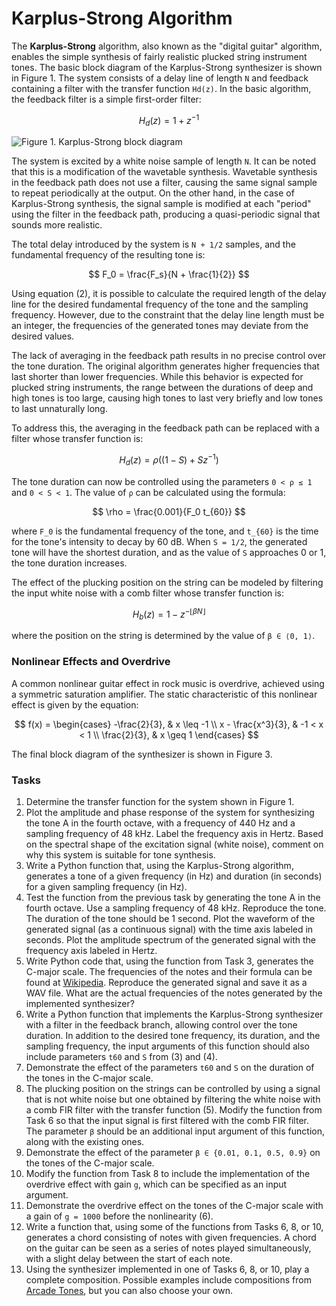 # Karplus-Strong Algorithm

The **Karplus-Strong** algorithm, also known as the "digital guitar" algorithm, enables the simple synthesis of fairly realistic plucked string instrument tones. The basic block diagram of the Karplus-Strong synthesizer is shown in Figure 1. The system consists of a delay line of length `N` and feedback containing a filter with the transfer function `Hd(z)`. In the basic algorithm, the feedback filter is a simple first-order filter:

$$
H_d(z) = 1 + z^{-1}
$$

![Figure 1. Karplus-Strong block diagram](https://github.com/user-attachments/assets/bc14831e-fb40-4095-881e-a2451da99bad)

The system is excited by a white noise sample of length `N`. It can be noted that this is a modification of the wavetable synthesis. Wavetable synthesis in the feedback path does not use a filter, causing the same signal sample to repeat periodically at the output. On the other hand, in the case of Karplus-Strong synthesis, the signal sample is modified at each "period" using the filter in the feedback path, producing a quasi-periodic signal that sounds more realistic.

The total delay introduced by the system is `N + 1/2` samples, and the fundamental frequency of the resulting tone is:

$$
F_0 = \frac{F_s}{N + \frac{1}{2}}
$$

Using equation (2), it is possible to calculate the required length of the delay line for the desired fundamental frequency of the tone and the sampling frequency. However, due to the constraint that the delay line length must be an integer, the frequencies of the generated tones may deviate from the desired values.

The lack of averaging in the feedback path results in no precise control over the tone duration. The original algorithm generates higher frequencies that last shorter than lower frequencies. While this behavior is expected for plucked string instruments, the range between the durations of deep and high tones is too large, causing high tones to last very briefly and low tones to last unnaturally long.

To address this, the averaging in the feedback path can be replaced with a filter whose transfer function is:

$$
H_d(z) = \rho \left( (1 - S) + S z^{-1} \right)
$$

The tone duration can now be controlled using the parameters `0 < ρ ≤ 1` and `0 < S < 1`. The value of `ρ` can be calculated using the formula:

$$
\rho = \frac{0.001}{F_0 t_{60}}
$$

where `F_0` is the fundamental frequency of the tone, and `t_{60}` is the time for the tone's intensity to decay by 60 dB. When `S = 1/2`, the generated tone will have the shortest duration, and as the value of `S` approaches 0 or 1, the tone duration increases.

The effect of the plucking position on the string can be modeled by filtering the input white noise with a comb filter whose transfer function is:

$$
H_b(z) = 1 - z^{-\lfloor \beta N \rfloor}
$$

where the position on the string is determined by the value of `β ∈ ⟨0, 1⟩`.

### Nonlinear Effects and Overdrive

A common nonlinear guitar effect in rock music is overdrive, achieved using a symmetric saturation amplifier. The static characteristic of this nonlinear effect is given by the equation:

$$
f(x) = 
\begin{cases}
-\frac{2}{3}, & x \leq -1 \\
x - \frac{x^3}{3}, & -1 < x < 1 \\
\frac{2}{3}, & x \geq 1
\end{cases}
$$

The final block diagram of the synthesizer is shown in Figure 3.

### Tasks

1. Determine the transfer function for the system shown in Figure 1.
2. Plot the amplitude and phase response of the system for synthesizing the tone A in the fourth octave, with a frequency of 440 Hz and a sampling frequency of 48 kHz. Label the frequency axis in Hertz. Based on the spectral shape of the excitation signal (white noise), comment on why this system is suitable for tone synthesis.
3. Write a Python function that, using the Karplus-Strong algorithm, generates a tone of a given frequency (in Hz) and duration (in seconds) for a given sampling frequency (in Hz).
4. Test the function from the previous task by generating the tone A in the fourth octave. Use a sampling frequency of 48 kHz. Reproduce the tone. The duration of the tone should be 1 second. Plot the waveform of the generated signal (as a continuous signal) with the time axis labeled in seconds. Plot the amplitude spectrum of the generated signal with the frequency axis labeled in Hertz.
5. Write Python code that, using the function from Task 3, generates the C-major scale. The frequencies of the notes and their formula can be found at [Wikipedia](https://en.wikipedia.org/wiki/Piano_key_frequencies). Reproduce the generated signal and save it as a WAV file. What are the actual frequencies of the notes generated by the implemented synthesizer?
6. Write a Python function that implements the Karplus-Strong synthesizer with a filter in the feedback branch, allowing control over the tone duration. In addition to the desired tone frequency, its duration, and the sampling frequency, the input arguments of this function should also include parameters `t60` and `S` from (3) and (4).
7. Demonstrate the effect of the parameters `t60` and `S` on the duration of the tones in the C-major scale.
8. The plucking position on the strings can be controlled by using a signal that is not white noise but one obtained by filtering the white noise with a comb FIR filter with the transfer function (5). Modify the function from Task 6 so that the input signal is first filtered with the comb FIR filter. The parameter `β` should be an additional input argument of this function, along with the existing ones.
9. Demonstrate the effect of the parameter `β ∈ {0.01, 0.1, 0.5, 0.9}` on the tones of the C-major scale.
10. Modify the function from Task 8 to include the implementation of the overdrive effect with gain `g`, which can be specified as an input argument.
11. Demonstrate the overdrive effect on the tones of the C-major scale with a gain of `g = 1000` before the nonlinearity (6).
12. Write a function that, using some of the functions from Tasks 6, 8, or 10, generates a chord consisting of notes with given frequencies. A chord on the guitar can be seen as a series of notes played simultaneously, with a slight delay between the start of each note.
13. Using the synthesizer implemented in one of Tasks 6, 8, or 10, play a complete composition. Possible examples include compositions from [Arcade Tones](http://arcadetones.emuunlim.com/), but you can also choose your own.
